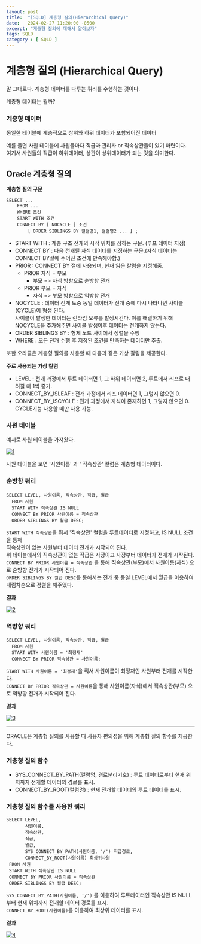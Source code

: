 ```yaml
---
layout: post
title:  "[SQLD] 계층형 질의(Hierarchical Query)"
date:   2024-02-27 11:20:00 -0500
excerpt: "계층형 질의에 대해서 알아보자"
tags: SQLD
category : [ SQLD ]
---
```


# 계층형 질의 (Hierarchical Query)

말 그대로다. 계층형 데이터를 다루는 쿼리를 수행하는 것이다.  

계층형 데이터는 뭘까?

### 계층형 데이터  
동일한 테이블에 계층적으로 상위와 하위 데이터가 포함되어진 데이터  

예를 들면 사원 테이블에 사원들마다 직급과 관리자 or 직속상관들이 있기 마련이다.  
여기서 사원들의 직급이 하위데이터, 상관이 상위데이터가 되는 것을 의미한다.  


## Oracle 계층형 질의

**계층형 질의 구문**  

```
SELECT ...
    FROM ...
    WHERE 조건
    START WITH 조건
    CONNECT BY [ NOCYCLE ] 조건
        [ ORDER SIBLINGS BY 컬럼명1, 컬럼명2 ... ] ;
```

- START WITH : 계층 구조 전개의 시작 위치를 정하는 구문. (루프 데이터 지정)
- CONNECT BY : 다음 전개될 자식 데이터를 지정하는 구문.(자식 데이터는 CONNECT BY절에 주어진 조건에 만족해야함.)
- PRIOR : CONNECT BY 절에 사용되며, 현재 읽은 칼럼을 지정해줌.
  - PRIOR 자식 = 부모
    - 부모 => 자식 방향으로 순방향 전개
  - PRIOR 부모 = 자식
    - 자식 => 부모 방향으로 역방향 전개
- NOCYCLE : 데이터 전개 도중 동일 데이터가 전개 중에 다시 나타나면 사이클(CYCLE)이 형성 된다.  
사이클이 발생한 데이터는 런타임 오류를 발생시킨다. 이를 해결하기 위해 NOCYCLE을 추가해주면 사이클 발생이후 데이터는 전개하지 않는다.  
- ORDER SIBLINGS BY : 형제 노드 사이에서 정렬을 수행
- WHERE : 모든 전개 수행 후 지정된 조건을 만족하는 데이터만 추출.

또한 오라클은 계층형 질의를 사용할 때 다음과 같은 가상 칼럼을 제공한다.

**주로 사용되는 가상 칼럼**

- LEVEL : 전개 과정에서 루트 데이터면 1, 그 하위 데이터면 2, 루트에서 리프로 내려갈 때 1씩 증가.
- CONNECT_BY_ISLEAF : 전개 과정에서 리프 데이터면 1, 그렇지 않으면 0.
- CONNECT_BY_ISCYCLE : 전개 과정에서 자식이 존재하면 1, 그렇지 않으면 0. CYCLE기능 사용할 때만 사용 가능.


### 사원 테이블
예시로 사원 테이블을 가져왔다.

<a href="https://imgbb.com/"><img src="https://i.ibb.co/7vbRZ9d/1.png" alt="1" border="0"></a>

사원 테이블을 보면 '사원이름' 과 ' 직속상관' 컬럼은 계층형 데이터이다.  



### 순방향 쿼리

```
SELECT LEVEL, 사원이름, 직속상관, 직급, 월급
  FROM 사원
  START WITH 직속상관 IS NULL
  CONNECT BY PRIOR 사원이름 = 직속상관
  ORDER SIBLINGS BY 월급 DESC;
```

`START WITH 직속상관`을 줘서 '직속상관' 컬럼을 루트데이터로 지정하고, IS NULL 조건을 통해  
직속상관이 없는 사원부터 데이터 전개가 시작되어 진다.  
위 테이블에서의 직속상관이 없는 직급은 사장이고 사장부터 데이터가 전개가 시작된다.  
`CONNECT BY PRIOR 사원이름 = 직속상관` 을 통해 직속상관(부모)에서 사원이름(자식) 으로 순방향 전개가 시작되어 진다.  
`ORDER SIBLINGS BY 월급 DESC`를 통해서는 전개 중 동일 LEVEL에서 월급을 이용하여 내림차순으로 정렬을 해주었다.

**결과**

<a href="https://imgbb.com/"><img src="https://i.ibb.co/yhqkdy2/2.png" alt="2" border="0"></a>

### 역방향 쿼리

```
SELECT LEVEL, 사원이름, 직속상관, 직급, 월급
  FROM 사원
  START WITH 사원이름 = '최정재'
  CONNECT BY PRIOR 직속상관 = 사원이름;
```

`START WITH 사원이름 = '최정재'`을 줘서 사원이름이 최정재인 사원부터 전개를 시작한다.  
`CONNECT BY PRIOR 직속상관 = 사원이름`을 통해 사원이름(자식)에서 직속상관(부모) 으로 역방향 전개가 시작되어 진다.  

**결과**

<a href="https://imgbb.com/"><img src="https://i.ibb.co/cLxnbFN/3.png" alt="3" border="0"></a>

---

ORACLE은 계층형 질의를 사용할 때 사용자 편의성을 위해 계층형 질의 함수를 제공한다.

### 계층형 질의 함수

- SYS_CONNECT_BY_PATH(컬럼명, 경로분리기호) : 루트 데이터로부터 현재 위치까지 전개할 데이터의 경로를 표시.
- CONNECT_BY_ROOT(컬럼명) : 현재 전개할 데이터의 루트 데이터를 표시.

 ### 계층형 질의 함수를 사용한 쿼리
 
 ```
 SELECT LEVEL, 
        사원이름, 
        직속상관, 
        직급, 
        월급,
        SYS_CONNECT_BY_PATH(사원이름, '/') 직급경로,
        CONNECT_BY_ROOT(사원이름) 최상위사원
  FROM 사원
  START WITH 직속상관 IS NULL
  CONNECT BY PRIOR 사원이름 = 직속상관
  ORDER SIBLINGS BY 월급 DESC;
 ```

`SYS_CONNECT_BY_PATH(사원이름, '/')` 를 이용하여 루트데이터인 직속상관 IS NULL 부터 현재 위치까지 전개할 데이터 경로를 표시.  
`CONNECT_BY_ROOT(사원이름)`를 이용하여 최상위 데이터를 표시.

**결과**

<a href="https://ibb.co/fxcR0x0"><img src="https://i.ibb.co/P6SpC6C/4.png" alt="4" border="0"></a>

